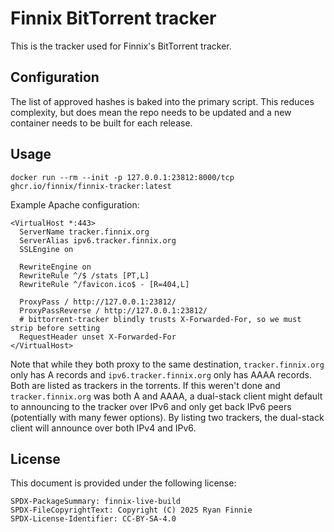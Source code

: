 # Finnix BitTorrent tracker

This is the tracker used for Finnix's BitTorrent tracker.

## Configuration

The list of approved hashes is baked into the primary script.
This reduces complexity, but does mean the repo needs to be updated and a new container needs to be built for each release.

## Usage

```
docker run --rm --init -p 127.0.0.1:23812:8000/tcp ghcr.io/finnix/finnix-tracker:latest
```

Example Apache configuration:

```
<VirtualHost *:443>
  ServerName tracker.finnix.org
  ServerAlias ipv6.tracker.finnix.org
  SSLEngine on

  RewriteEngine on
  RewriteRule ^/$ /stats [PT,L]
  RewriteRule ^/favicon.ico$ - [R=404,L]

  ProxyPass / http://127.0.0.1:23812/
  ProxyPassReverse / http://127.0.0.1:23812/
  # bittorrent-tracker blindly trusts X-Forwarded-For, so we must strip before setting
  RequestHeader unset X-Forwarded-For
</VirtualHost>
```

Note that while they both proxy to the same destination, `tracker.finnix.org` only has A records and `ipv6.tracker.finnix.org` only has AAAA records.
Both are listed as trackers in the torrents.
If this weren't done and `tracker.finnix.org` was both A and AAAA, a dual-stack client might default to announcing to the tracker over IPv6 and only get back IPv6 peers (potentially with many fewer options). By listing two trackers, the dual-stack client will announce over both IPv4 and IPv6.

## License

This document is provided under the following license:

    SPDX-PackageSummary: finnix-live-build
    SPDX-FileCopyrightText: Copyright (C) 2025 Ryan Finnie
    SPDX-License-Identifier: CC-BY-SA-4.0
